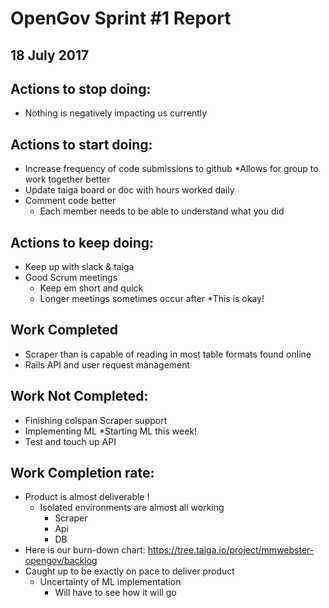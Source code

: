 # OpenGov Sprint #1 Report
## 18 July 2017

## Actions to stop doing:
* Nothing is negatively impacting us currently

## Actions to start doing:
* Increase frequency of code submissions to github 
  *Allows for group to work together better
* Update taiga board or doc with hours worked daily
* Comment code better
  * Each member needs to be able to understand what you did


## Actions to keep doing:
* Keep up with slack & taiga
* Good Scrum meetings
  * Keep em short and quick
  * Longer meetings sometimes occur after
    *This is okay!

## Work Completed
* Scraper than is capable of reading in most table formats found online
* Rails API and user request management


## Work Not Completed:
* Finishing colspan Scraper support
* Implementing ML 
  *Starting ML this week!
* Test and touch up API 


## Work Completion rate: 
* Product is almost deliverable !
  * Isolated environments are almost all working
    * Scraper
    * Api
    * DB
* Here is our burn-down chart: https://tree.taiga.io/project/mmwebster-opengov/backlog
* Caught up to be exactly on pace to deliver product
  * Uncertainty of ML implementation
    * Will have to see how it will go
